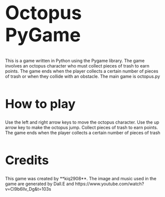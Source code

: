 <h1 style="font-size: 60px;">Octopus PyGame</h1>
This is a game written in Python using the Pygame library. The game involves an octopus character who must collect pieces of trash to earn points. The game ends when the player collects a certain number of pieces of trash or when they collide with an obstacle.
The main game is octopus.py

<h1 style="font-size: 40px;">How to play</h1>
Use the left and right arrow keys to move the octopus character.
Use the up arrow key to make the octopus jump.
Collect pieces of trash to earn points.
The game ends when the player collects a certain number of pieces of trash 

<h1 style="font-size: 40px;">Credits</h1>
This game was created by **kiq2908**. The image and music used in the game are generated by Dall.E and https://www.youtube.com/watch?v=Cl9b6Ilv_Dg&t=103s
